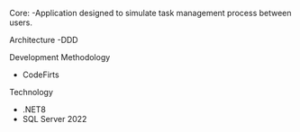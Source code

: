 Core:
  -Application designed to simulate task management process between users.
  
Architecture
   -DDD

Development Methodology
  - CodeFirts

Technology
  - .NET8
  - SQL Server 2022
